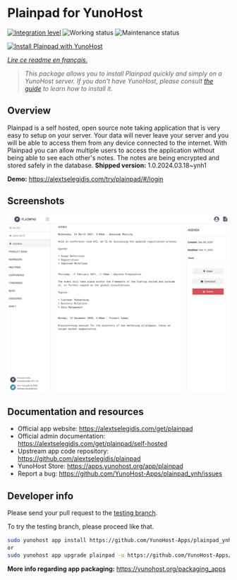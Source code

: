 <!--
N.B.: This README was automatically generated by https://github.com/YunoHost/apps/tree/master/tools/readme_generator
It shall NOT be edited by hand.
-->

# Plainpad for YunoHost

[![Integration level](https://dash.yunohost.org/integration/plainpad.svg)](https://dash.yunohost.org/appci/app/plainpad) ![Working status](https://ci-apps.yunohost.org/ci/badges/plainpad.status.svg) ![Maintenance status](https://ci-apps.yunohost.org/ci/badges/plainpad.maintain.svg)

[![Install Plainpad with YunoHost](https://install-app.yunohost.org/install-with-yunohost.svg)](https://install-app.yunohost.org/?app=plainpad)

*[Lire ce readme en français.](./README_fr.md)*

> *This package allows you to install Plainpad quickly and simply on a YunoHost server.
If you don't have YunoHost, please consult [the guide](https://yunohost.org/#/install) to learn how to install it.*

## Overview

Plainpad is a self hosted, open source note taking application that is very easy to setup on your server. Your data will never leave your server and you will be able to access them from any device connected to the internet.
With Plainpad you can allow multiple users to access the application without being able to see each other's notes. The notes are being encrypted and stored safely in the database.
**Shipped version:** 1.0.2024.03.18~ynh1

**Demo:** <https://alextselegidis.com/try/plainpad/#/login>

## Screenshots

![Screenshot of Plainpad](./doc/screenshots/screenshot.png)

## Documentation and resources

- Official app website: <https://alextselegidis.com/get/plainpad>
- Official admin documentation: <https://alextselegidis.com/get/plainpad/self-hosted>
- Upstream app code repository: <https://github.com/alextselegidis/plainpad>
- YunoHost Store: <https://apps.yunohost.org/app/plainpad>
- Report a bug: <https://github.com/YunoHost-Apps/plainpad_ynh/issues>

## Developer info

Please send your pull request to the [testing branch](https://github.com/YunoHost-Apps/plainpad_ynh/tree/testing).

To try the testing branch, please proceed like that.

```bash
sudo yunohost app install https://github.com/YunoHost-Apps/plainpad_ynh/tree/testing --debug
or
sudo yunohost app upgrade plainpad -u https://github.com/YunoHost-Apps/plainpad_ynh/tree/testing --debug
```

**More info regarding app packaging:** <https://yunohost.org/packaging_apps>
